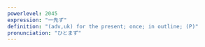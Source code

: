 ```yaml
---
powerlevel: 2045
expression: "一先ず"
definition: "(adv,uk) for the present; once; in outline; (P)"
pronunciation: "ひとまず"
---
```

